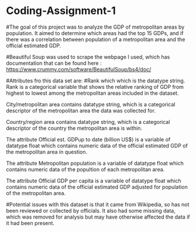 # Coding-Assignment-1

#The goal of this project was to analyze the GDP of metropolitan areas by population. It aimed to determine which areas had the top 15 GDPs, and if there was a correlation between population of a metropolitan area and the official estimated GDP.

#Beautiful Soup was used to scrape the webpage I used, which has documentation that can be found here : https://www.crummy.com/software/BeautifulSoup/bs4/doc/

#Attributes fro this data set are:
#Rank which which is the datatype string. Rank is a categorical variable that shows the relative ranking of GDP from highest to lowest among the metropolitan areas included in the dataset.

City/metropolitan area contains datatype string, which is a categorical descriptor of the metropolitan area the data was collected for.

Country/region area contains datatype string, which is a categorical descriptor of the country the metropolitan area is within.

The attribute Official est. GDPup to date (billion US$) is a variable of datatype float which contains numeric data of the official estimated GDP of the metropolitan area in question.

The attribute Metropolitan population is a variable of datatype float which contains numeric data of the popultion of each metropolitan area. 

The attribute Official GDP per capita is a variable of datatype float which contains numeric data of the official estimated GDP adjusted for population of the metropolitan area.

#Potential issues with this dataset is that it came from Wikipedia, so has not been reviewed or collected by officials. It also had some missing data, which was removed for analysis but may have otherwise affected the data if it had been present. 
